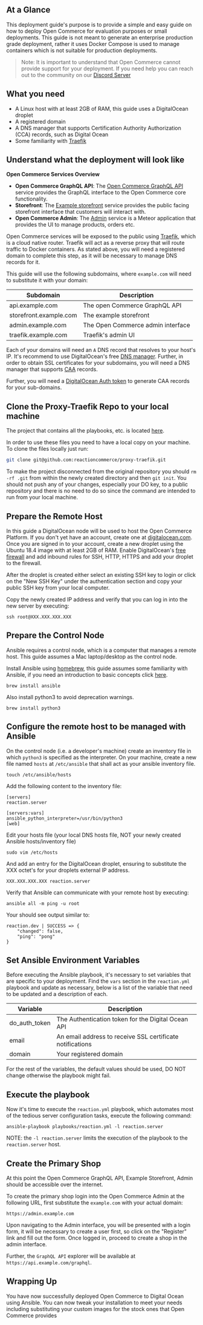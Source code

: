 ## At a Glance

This deployment guide's purpose is to provide a simple and easy guide on how to deploy Open Commerce for evaluation 
purposes or small deployments. This guide is not meant to generate an enterprise production grade deployment, rather 
it uses Docker Compose is used to manage containers which is not suitable for production deployments.

> Note: It is important to understand that Open Commerce cannot provide support for your deployment. If you need 
> help you can reach out to the community on our [Discord Server](https://discord.gg/Bwm63tBcQY)

## What you need

- A Linux host with at least 2GB of RAM, this guide uses a DigitalOcean droplet
- A registered domain
- A DNS manager that supports Certification Authority Authorization (CCA) records, such as Digital Ocean
- Some familiarity with [Traefik](https://github.com/containous/traefik/)



## Understand what the deployment will look like

**Open Commerce Services Overview**

- **Open Commerce GraphQL API**:
  The [Open Commerce GraphQL API](https://github.com/reactioncommerce/reaction) service provides the GraphQL interface 
  to the Open Commerce core functionality.
- **Storefront**:
  The [Example storefront](https://github.com/reactioncommerce/example-storefront) service provides the public facing storefront interface that customers will interact with.
- **Open Commerce Admin**:
  The [Admin](https://github.com/reactioncommerce/reaction-admin) service is a Meteor application that provides the UI to manage products, orders etc.

Open Commerce services will be exposed to the public using [Traefik](https://github.com/containous/traefik/), which 
is a cloud native router. Traefik will act as a reverse proxy that will route traffic to Docker containers. As stated above, you will need a registered domain to complete this step, as it will be necessary to manage DNS records for it.

This guide will use the following subdomains, where `example.com` will need to substitute it with your domain:

| Subdomain              | Description                       |
| ---------------------- |-----------------------------------|
| api.example.com        | The open Commerce GraphQL API     |
| storefront.example.com | The example storefront            |
| admin.example.com      | The Open Commerce admin interface |
| traefik.example.com    | Traefik's admin UI                |

Each of your domains will need an `A` DNS record that resolves to your host's IP. It's recommend to use DigitalOcean's free [DNS manager](https://www.digitalocean.com/docs/networking/dns/overview/). Further, in order to obtain SSL certificates for your subdomains, you will need a DNS manager that supports [CAA](https://support.dnsimple.com/articles/caa-record/) records.


Further, you will need a [DigitalOcean Auth token](https://docs.digitalocean.com/reference/api/create-personal-access-token/) to generate CAA records for your sub-domains.

## Clone the Proxy-Traefik Repo to your local machine

The project that contains all the playbooks, etc. is located [here](https://github.com/reactioncommerce/proxy-traefik).

In order to use these files you need to have a local copy on your machine. To clone the files locally just run:
```sh
git clone git@github.com:reactioncommerce/proxy-traefik.git
```

To make the project disconnected from the original repository you should `rm -rf .git` from within the newly created directory and then `git init`.
You should not push any of your changes, especially your DO key, to a public repository and there is no need to do so since the command are intended to run from your local machine.

## Prepare the Remote Host

In this guide a DigitalOcean node will be used to host the Open Commerce Platform. If you don't yet have an account, 
create one at [digitalocean.com](https://digitalocean.com). Once you are signed in to your account, create a new droplet using the Ubuntu 18.4 image with at least 2GB of RAM. Enable DigitalOcean's [free firewall](https://www.digitalocean.com/docs/networking/firewalls/) and add inbound rules for SSH, HTTP, HTTPS and add your droplet to the firewall.

After the droplet is created either select an existing SSH key to login or click on the "New SSH Key" under the authentication section  and copy your public SSH key from your local computer.

Copy the newly created IP address and verify that you can log in into the new server by executing:

```
ssh root@XXX.XXX.XXX.XXX
```

## Prepare the Control Node

Ansible requires a control node, which is a computer that manages a remote host. This guide assumes a Mac laptop/desktop as the control node.

Install Ansible using [homebrew](https://brew.sh), this guide assumes some familiarity with Ansible, if you need an introduction to basic concepts click [here](https://www.ansibletutorials.com).

`brew install ansible`

Also install python3 to avoid deprecation warnings.

`brew install python3`

## Configure the remote host to be managed with Ansible

On the control node (i.e. a developer's machine) create an inventory file in which `python3` is specified as the interpreter. On your machine, create a new file named `hosts` at `/etc/ansible` that shall act as your ansible inventory file.
```
touch /etc/ansible/hosts
```

Add the following content to the inventory file:
```
[servers]
reaction.server

[servers:vars]
ansible_python_interpreter=/usr/bin/python3
[web]
```

Edit your hosts file (your local DNS hosts file, NOT your newly created Ansible hosts/inventory file)
```
sudo vim /etc/hosts
```

And add an entry for the DigitalOcean droplet, ensuring to substitute the XXX octet's for your droplets external IP 
address.

```
XXX.XXX.XXX.XXX reaction.server
```

Verify that Ansible can communicate with your remote host by executing:

```
ansible all -m ping -u root
```

Your should see output similar to:

```
reaction.dev | SUCCESS => {
    "changed": false,
    "ping": "pong"
}
```

## Set Ansible Environment Variables

Before executing the Ansible playbook, it's necessary to set variables that are specific to your deployment. Find the
`vars` section in the `reaction.yml` playbook and update as necessary, below is a list of the variable
that need to be updated and a description of each.

| Variable               | Description                                                                 |
| ---------------------- | ----------------------------------------------------------------------------|
| do_auth_token          | The Authentication token for the Digital Ocean API                          |
| email                  | An email address to receive SSL certificate notifications                   |
| domain                 | Your registered domain                                                      |

For the rest of the variables, the default values should be used, DO NOT change otherwise the playbook might fail.

## Execute the playbook

Now it's time to execute the `reaction.yml` playbook, which automates most of the tedious server configuration tasks, execute the following command:

```
ansible-playbook playbooks/reaction.yml -l reaction.server
```

NOTE: the `-l reaction.server` limits the execution of the playbook to the `reaction.server` host.

## Create the Primary Shop

At this point the Open Commerce GraphQL API, Example Storefront, Admin should be accessible over the internet.

To create the primary shop login into the Open Commerce Admin at the following URL, first substitute the `example.com` 
with your 
actual domain:
```
https://admin.example.com
```

Upon navigating to the Admin interface, you will be presented with a login form, it will be necessary to create a user first, so click on the "Register" link and fill out the form. Once logged in, proceed to create a shop in the admin interface.

Further, the `GraphQL API` explorer will be available at `https://api.example.com/graphql`.

## Wrapping Up

You have now successfully deployed Open Commerce to Digital Ocean using Ansible. You can now tweak your installation 
to meet your needs including substituting your custom images for the stock ones that Open Commerce provides
